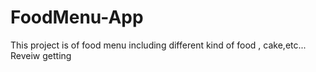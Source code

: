 # FoodMenu-App
This project is of food menu including different kind of food , cake,etc... Reveiw getting 
